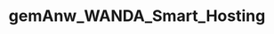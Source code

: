 ---
title: gemAnw_WANDA_Smart_Hosting
linkTitle: gemAnw_WANDA_Smart_Hosting
description: >
  Anbieter WANDA Smart Hosting
---